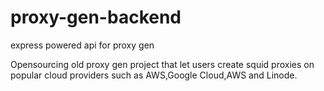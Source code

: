 # proxy-gen-backend
express powered api for proxy gen


Opensourcing old proxy gen project that let users create squid proxies on popular cloud providers such as AWS,Google Cloud,AWS and Linode. 
